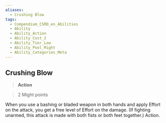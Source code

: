 ```yaml
---
aliases:
  - Crushing Blow
tags:
  - Compendium_CSRD_en_Abilities
  - Ability
  - Ability_Action
  - Ability_Cost_2
  - Ability_Tier_Low
  - Ability_Pool_Might
  - Ability_Categories_Meta
---
```

  
    
## Crushing Blow    
>**Action**    
>2 Might points  
    
When you use a bashing or bladed weapon in both hands and apply Effort on the attack, you get a free level of Effort on the damage. (If fighting unarmed, this attack is made with both fists or both feet together.) Action.
